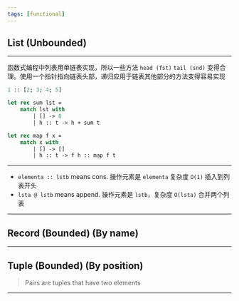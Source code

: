 ```yaml
---
tags: [functional]
---
```


## List (Unbounded)

---

函数式编程中列表用单链表实现，所以一些方法 `head (fst)` `tail (snd)` 变得合理。使用一个指针指向链表头部，递归应用于链表其他部分的方法变得容易实现

```ocaml
1 :: [2; 3; 4; 5]

let rec sum lst =
    match lst with
        | [] -> 0
        | h :: t -> h + sum t

let rec map f x =
    match x with
        | [] -> []
        | h :: t -> f h :: map f t
```

---

- `elementa :: lstb` means cons. 操作元素是 `elementa` 复杂度 `O(1)` 插入到列表开头
- `lsta @ lstb` means append. 操作元素是 `lstb`，复杂度 `O(lsta)` 合并两个列表

---

## Record (Bounded) (By name)

---

## Tuple (Bounded) (By position)

> Pairs are tuples that have two elements

---
